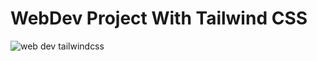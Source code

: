 # WebDev Project With Tailwind CSS

![web dev tailwindcss](https://github.com/Kuzma02/WebDev-Project-With-Tailwind-CSS/assets/138793624/43e9dade-1468-48ea-996a-4deaef13cb7e)
